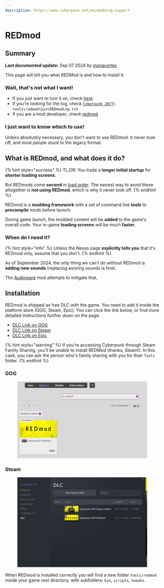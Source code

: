 ```yaml
---
description: https://www.cyberpunk.net/en/modding-support
---
```


# REDmod

## Summary

**Last documented update:** Sep 07 2024 by [manavortex](https://app.gitbook.com/u/NfZBoxGegfUqB33J9HXuCs6PVaC3 "mention")

This page will tell you what REDMod is and how to install it.

### Wait, that's not what I want!

* If you just want to turn it on, check [here](usage.md#activating-mods).
* If you're looking for the log, check [`Cyberpunk 2077`](../the-cyberpunk-2077-game-directory/)`\ tools\redmod\bin\REDmodLog.txt`
* If you are a mod developer, check [redmod](../../../for-mod-creators-theory/modding-tools/redmod/ "mention")

### I just want to know which to use!

Unless absolutely necessary, you don't want to use REDmod. It never took off, and most people stuck to the legacy format.

## What is REDmod, and what does it do?

{% hint style="success" %}
TL;DR: You trade a **longer initial startup** for **shorter loading screens**.&#x20;

But REDmods come **second** in [load order](../load-order.md). The easiest way to avoid these altogether is **not using REDmod**, which is why it never took off.&#x20;
{% endhint %}

REDmod is a **modding framework** with a set of command line **tools** to **precompile** mods before launch.&#x20;

During game launch, the modded content will be **added** to the game's overall code. Your in-game **loading screens** will be much **faster**.

### When do I need it?

{% hint style="info" %}
Unless the Nexus page **explicitly tells you** that it's REDmod only, assume that you don't.&#x20;
{% endhint %}

As of September 2024, the only thing we can't do without REDmod is **adding new sounds** (replacing existing sounds is fine).&#x20;

The [Audioware](https://www.nexusmods.com/cyberpunk2077/mods/12001) mod attempts to mitigate that,

## Installation

REDmod is shipped as free DLC with the game. You need to add it inside the platform store (GOG, Steam, Epic). You can click the link below, or find more detailed instructions further down on the page.

* [DLC Link on GOG](https://www.gog.com/game/cyberpunk\_2077\_redmod)
* [DLC Link on Steam](https://store.steampowered.com/app/2060310/Cyberpunk\_2077\_REDmod/)
* [DLC Link on Epic](https://store.epicgames.com/p/cyberpunk-2077)

{% hint style="warning" %}
If you're accessing Cyberpunk through Steam Family Sharing, you'll be unable to install REDMod (thanks, Steam!). In this case, you can ask the person who's family sharing with you for their `Tools` folder.
{% endhint %}

### GOG

<figure><img src="../../../.gitbook/assets/dlc_gog_store.png" alt=""><figcaption></figcaption></figure>

### Steam

<figure><img src="../../../.gitbook/assets/dlc_steam_store.png" alt=""><figcaption></figcaption></figure>

When REDmod is installed correctly you will find a new folder `tools/redmod` inside your game root directory, with subfolders: `bin`, `scripts`, `tweaks`.
